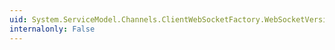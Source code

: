 ```yaml
---
uid: System.ServiceModel.Channels.ClientWebSocketFactory.WebSocketVersion
internalonly: False
---
```

